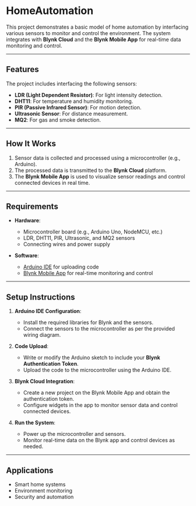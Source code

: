 # HomeAutomation

This project demonstrates a basic model of home automation by interfacing various sensors to monitor and control the environment. The system integrates with **Blynk Cloud** and the **Blynk Mobile App** for real-time data monitoring and control.

---

## Features

The project includes interfacing the following sensors:  
- **LDR (Light Dependent Resistor)**: For light intensity detection.  
- **DHT11**: For temperature and humidity monitoring.  
- **PIR (Passive Infrared Sensor)**: For motion detection.  
- **Ultrasonic Sensor**: For distance measurement.  
- **MQ2**: For gas and smoke detection.  

---

## How It Works

1. Sensor data is collected and processed using a microcontroller (e.g., Arduino).  
2. The processed data is transmitted to the **Blynk Cloud** platform.  
3. The **Blynk Mobile App** is used to visualize sensor readings and control connected devices in real time.  

---

## Requirements

- **Hardware**:
  - Microcontroller board (e.g., Arduino Uno, NodeMCU, etc.)
  - LDR, DHT11, PIR, Ultrasonic, and MQ2 sensors
  - Connecting wires and power supply  

- **Software**:
  - [Arduino IDE](https://www.arduino.cc/en/software) for uploading code
  - [Blynk Mobile App](https://blynk.io/) for real-time monitoring and control

---

## Setup Instructions

1. **Arduino IDE Configuration**:  
   - Install the required libraries for Blynk and the sensors.  
   - Connect the sensors to the microcontroller as per the provided wiring diagram.  

2. **Code Upload**:  
   - Write or modify the Arduino sketch to include your **Blynk Authentication Token**.  
   - Upload the code to the microcontroller using the Arduino IDE.  

3. **Blynk Cloud Integration**:  
   - Create a new project on the Blynk Mobile App and obtain the authentication token.  
   - Configure widgets in the app to monitor sensor data and control connected devices.  

4. **Run the System**:  
   - Power up the microcontroller and sensors.  
   - Monitor real-time data on the Blynk app and control devices as needed.  

---

## Applications

- Smart home systems  
- Environment monitoring  
- Security and automation  
